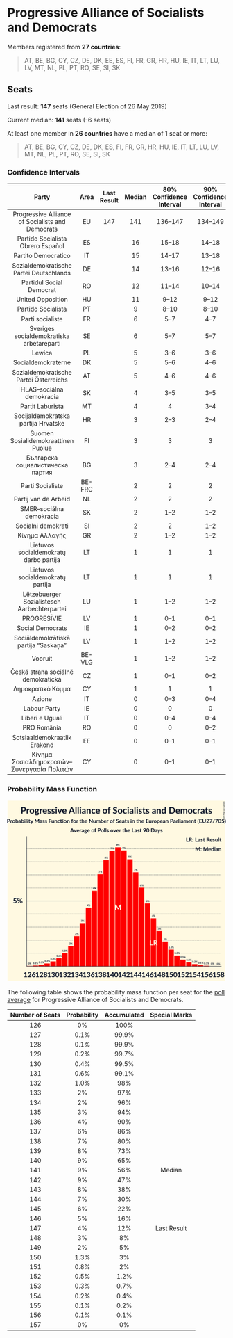 # Progressive Alliance of Socialists and Democrats

Members registered from **27 countries**:

> AT, BE, BG, CY, CZ, DE, DK, EE, ES, FI, FR, GR, HR, HU, IE, IT, LT, LU, LV, MT, NL, PL, PT, RO, SE, SI, SK

## Seats

Last result: **147** seats (General Election of 26 May 2019)

Current median: **141** seats (-6 seats)

At least one member in **26 countries** have a median of 1 seat or more:

> AT, BE, BG, CY, CZ, DE, DK, ES, FI, FR, GR, HR, HU, IE, IT, LT, LU, LV, MT, NL, PL, PT, RO, SE, SI, SK

### Confidence Intervals

| Party | Area | Last Result | Median | 80% Confidence Interval | 90% Confidence Interval | 95% Confidence Interval | 99% Confidence Interval |
|:-----:|:----:|:-----------:|:------:|:-----------------------:|:-----------------------:|:-----------------------:|:-----------------------:|
| Progressive Alliance of Socialists and Democrats | EU | 147 | 141 | 136–147 | 134–149 | 132–150 | 129–153 |
| Partido Socialista Obrero Español | ES | | 16 | 15–18 | 14–18 | 14–18 | 13–19 |
| Partito Democratico | IT | | 15 | 14–17 | 13–18 | 13–18 | 12–19 |
| Sozialdemokratische Partei Deutschlands | DE | | 14 | 13–16 | 12–16 | 12–16 | 11–17 |
| Partidul Social Democrat | RO | | 12 | 11–14 | 10–14 | 10–14 | 10–15 |
| United Opposition | HU | | 11 | 9–12 | 9–12 | 9–12 | 9–12 |
| Partido Socialista | PT | | 9 | 8–10 | 8–10 | 8–10 | 8–11 |
| Parti socialiste | FR | | 6 | 5–7 | 4–7 | 0–7 | 0–8 |
| Sveriges socialdemokratiska arbetareparti | SE | | 6 | 5–7 | 5–7 | 5–7 | 5–7 |
| Lewica | PL | | 5 | 3–6 | 3–6 | 2–7 | 0–7 |
| Socialdemokraterne | DK | | 5 | 5–6 | 4–6 | 4–6 | 4–6 |
| Sozialdemokratische Partei Österreichs | AT | | 5 | 4–6 | 4–6 | 4–6 | 4–6 |
| HLAS–sociálna demokracia | SK | | 4 | 3–5 | 3–5 | 3–5 | 3–5 |
| Partit Laburista | MT | | 4 | 4 | 3–4 | 3–4 | 3–4 |
| Socijaldemokratska partija Hrvatske | HR | | 3 | 2–3 | 2–4 | 2–4 | 2–4 |
| Suomen Sosialidemokraattinen Puolue | FI | | 3 | 3 | 3 | 3–4 | 3–4 |
| Българска социалистическа партия | BG | | 3 | 2–4 | 2–4 | 2–4 | 2–4 |
| Parti Socialiste | BE-FRC | | 2 | 2 | 2 | 2–3 | 2–3 |
| Partij van de Arbeid | NL | | 2 | 2 | 2 | 2 | 1–3 |
| SMER–sociálna demokracia | SK | | 2 | 1–2 | 1–2 | 1–2 | 1–3 |
| Socialni demokrati | SI | | 2 | 2 | 1–2 | 1–2 | 1–3 |
| Κίνημα Αλλαγής | GR | | 2 | 1–2 | 1–2 | 1–2 | 1–2 |
| Lietuvos socialdemokratų darbo partija | LT | | 1 | 1 | 1 | 1 | 0–1 |
| Lietuvos socialdemokratų partija | LT | | 1 | 1 | 1 | 1 | 1–2 |
| Lëtzebuerger Sozialistesch Aarbechterpartei | LU | | 1 | 1–2 | 1–2 | 1–2 | 1–2 |
| PROGRESĪVIE | LV | | 1 | 0–1 | 0–1 | 0–1 | 0–1 |
| Social Democrats | IE | | 1 | 0–2 | 0–2 | 0–2 | 0–2 |
| Sociāldemokrātiskā partija “Saskaņa” | LV | | 1 | 1–2 | 1–2 | 1–2 | 1–2 |
| Vooruit | BE-VLG | | 1 | 1–2 | 1–2 | 1–2 | 1–2 |
| Česká strana sociálně demokratická | CZ | | 1 | 0–1 | 0–2 | 0–2 | 0–2 |
| Δημοκρατικό Κόμμα | CY | | 1 | 1 | 1 | 1 | 1 |
| Azione | IT | | 0 | 0–3 | 0–4 | 0–4 | 0–4 |
| Labour Party | IE | | 0 | 0 | 0 | 0 | 0 |
| Liberi e Uguali | IT | | 0 | 0–4 | 0–4 | 0–5 | 0–6 |
| PRO România | RO | | 0 | 0 | 0–2 | 0–2 | 0–2 |
| Sotsiaaldemokraatlik Erakond | EE | | 0 | 0–1 | 0–1 | 0–1 | 0–1 |
| Κίνημα Σοσιαλδημοκρατών–Συνεργασία Πολιτών | CY | | 0 | 0–1 | 0–1 | 0–1 | 0–1 |

### Probability Mass Function

![Graph with seats probability mass function not yet produced](average-2021-06-30-seats-pmf-progressiveallianceofsocialistsanddemocrats.png "Seats Probability Mass Function")

The following table shows the probability mass function per seat for the [poll average](average-2021-06-30.html) for Progressive Alliance of Socialists and Democrats.

| Number of Seats | Probability | Accumulated | Special Marks |
|:---------------:|:-----------:|:-----------:|:-------------:|
| 126 | 0% | 100% |  |
| 127 | 0.1% | 99.9% |  |
| 128 | 0.1% | 99.9% |  |
| 129 | 0.2% | 99.7% |  |
| 130 | 0.4% | 99.5% |  |
| 131 | 0.6% | 99.1% |  |
| 132 | 1.0% | 98% |  |
| 133 | 2% | 97% |  |
| 134 | 2% | 96% |  |
| 135 | 3% | 94% |  |
| 136 | 4% | 90% |  |
| 137 | 6% | 86% |  |
| 138 | 7% | 80% |  |
| 139 | 8% | 73% |  |
| 140 | 9% | 65% |  |
| 141 | 9% | 56% | Median |
| 142 | 9% | 47% |  |
| 143 | 8% | 38% |  |
| 144 | 7% | 30% |  |
| 145 | 6% | 22% |  |
| 146 | 5% | 16% |  |
| 147 | 4% | 12% | Last Result |
| 148 | 3% | 8% |  |
| 149 | 2% | 5% |  |
| 150 | 1.3% | 3% |  |
| 151 | 0.8% | 2% |  |
| 152 | 0.5% | 1.2% |  |
| 153 | 0.3% | 0.7% |  |
| 154 | 0.2% | 0.4% |  |
| 155 | 0.1% | 0.2% |  |
| 156 | 0.1% | 0.1% |  |
| 157 | 0% | 0% |  |


